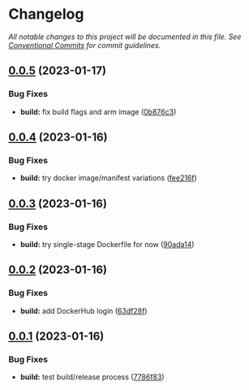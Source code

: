 # Changelog

_All notable changes to this project will be documented in this file. See [Conventional Commits](https://www.conventionalcommits.org/) for commit guidelines._


## [0.0.5](https://github.com/JaredReisinger/sensorpush-proxy/compare/v0.0.4...v0.0.5) (2023-01-17)


### Bug Fixes

* **build:** fix build flags and arm image ([0b876c3](https://github.com/JaredReisinger/sensorpush-proxy/commit/0b876c3393dbafbebc6d1fe307353d44ea4a3427))

## [0.0.4](https://github.com/JaredReisinger/sensorpush-proxy/compare/v0.0.3...v0.0.4) (2023-01-16)


### Bug Fixes

* **build:** try docker image/manifest variations ([fee216f](https://github.com/JaredReisinger/sensorpush-proxy/commit/fee216f0b0bb974ff0968a9a9dd393a4edd983ed))

## [0.0.3](https://github.com/JaredReisinger/sensorpush-proxy/compare/v0.0.2...v0.0.3) (2023-01-16)


### Bug Fixes

* **build:** try single-stage Dockerfile for now ([90ada14](https://github.com/JaredReisinger/sensorpush-proxy/commit/90ada14de8cd8e136f51331033a13513d44927b1))

## [0.0.2](https://github.com/JaredReisinger/sensorpush-proxy/compare/v0.0.1...v0.0.2) (2023-01-16)


### Bug Fixes

* **build:** add DockerHub login ([63df28f](https://github.com/JaredReisinger/sensorpush-proxy/commit/63df28f70f7c77b24c54db03c0d9930b2b76086f))

## [0.0.1](https://github.com/JaredReisinger/sensorpush-proxy/compare/v0.0.0...v0.0.1) (2023-01-16)


### Bug Fixes

* **build:** test build/release process ([7786f83](https://github.com/JaredReisinger/sensorpush-proxy/commit/7786f835cfb63c3593c0c858d6b3400e3b9e1dd8))
